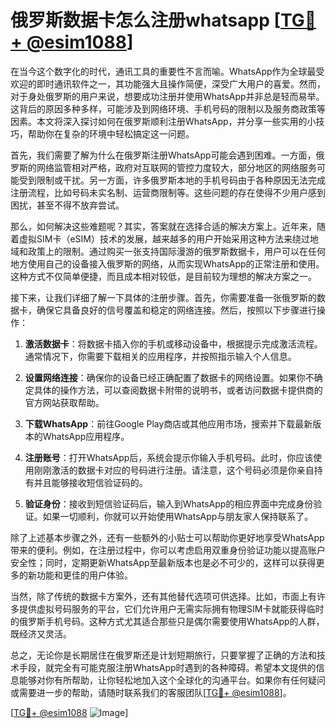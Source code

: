 # 俄罗斯数据卡怎么注册whatsapp [[TG💪+ @esim1088](https://t.me/s/esim1088)]

在当今这个数字化的时代，通讯工具的重要性不言而喻。WhatsApp作为全球最受欢迎的即时通讯软件之一，其功能强大且操作简便，深受广大用户的喜爱。然而，对于身处俄罗斯的用户来说，想要成功注册并使用WhatsApp并非总是轻而易举。这背后的原因多种多样，可能涉及到网络环境、手机号码的限制以及服务商政策等因素。本文将深入探讨如何在俄罗斯顺利注册WhatsApp，并分享一些实用的小技巧，帮助你在复杂的环境中轻松搞定这一问题。

首先，我们需要了解为什么在俄罗斯注册WhatsApp可能会遇到困难。一方面，俄罗斯的网络监管相对严格，政府对互联网的管控力度较大，部分地区的网络服务可能受到限制或干扰。另一方面，许多俄罗斯本地的手机号码由于各种原因无法完成注册流程，比如号码未实名制、运营商限制等。这些问题的存在使得不少用户感到困扰，甚至不得不放弃尝试。

那么，如何解决这些难题呢？其实，答案就在选择合适的解决方案上。近年来，随着虚拟SIM卡（eSIM）技术的发展，越来越多的用户开始采用这种方法来绕过地域和政策上的限制。通过购买一张支持国际漫游的俄罗斯数据卡，用户可以在任何地方使用自己的设备接入俄罗斯的网络，从而实现WhatsApp的正常注册和使用。这种方式不仅简单便捷，而且成本相对较低，是目前较为理想的解决方案之一。

接下来，让我们详细了解一下具体的注册步骤。首先，你需要准备一张俄罗斯的数据卡，确保它具备良好的信号覆盖和稳定的网络连接。然后，按照以下步骤进行操作：

1. **激活数据卡**：将数据卡插入你的手机或移动设备中，根据提示完成激活流程。通常情况下，你需要下载相关的应用程序，并按照指示输入个人信息。
   
2. **设置网络连接**：确保你的设备已经正确配置了数据卡的网络设置。如果你不确定具体的操作方法，可以查阅数据卡附带的说明书，或者访问数据卡提供商的官方网站获取帮助。

3. **下载WhatsApp**：前往Google Play商店或其他应用市场，搜索并下载最新版本的WhatsApp应用程序。

4. **注册账号**：打开WhatsApp后，系统会提示你输入手机号码。此时，你应该使用刚刚激活的数据卡对应的号码进行注册。请注意，这个号码必须是你亲自持有并且能够接收短信验证码的。

5. **验证身份**：接收到短信验证码后，输入到WhatsApp的相应界面中完成身份验证。如果一切顺利，你就可以开始使用WhatsApp与朋友家人保持联系了。

除了上述基本步骤之外，还有一些额外的小贴士可以帮助你更好地享受WhatsApp带来的便利。例如，在注册过程中，你可以考虑启用双重身份验证功能以提高账户安全性；同时，定期更新WhatsApp至最新版本也是必不可少的，这样可以获得更多的新功能和更佳的用户体验。

当然，除了传统的数据卡方案外，还有其他替代选项可供选择。比如，市面上有许多提供虚拟号码服务的平台，它们允许用户无需实际拥有物理SIM卡就能获得临时的俄罗斯手机号码。这种方式尤其适合那些只是偶尔需要使用WhatsApp的人群，既经济又灵活。

总之，无论你是长期居住在俄罗斯还是计划短期旅行，只要掌握了正确的方法和技术手段，就完全有可能克服注册WhatsApp时遇到的各种障碍。希望本文提供的信息能够对你有所帮助，让你轻松地加入这个全球化的沟通平台。如果你有任何疑问或需要进一步的帮助，请随时联系我们的客服团队[[TG💪+ @esim1088](https://t.me/s/esim1088)]。

[[TG💪+ @esim1088](https://t.me/s/esim1088) ![Image](https://i.postimg.cc/4NQfJmqS/Snipaste-2025-05-13-00-14-12.png)]
